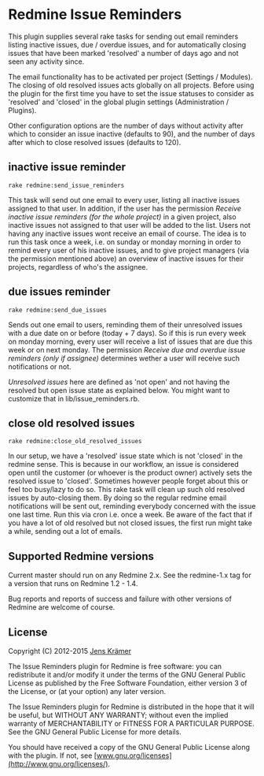 Redmine Issue Reminders
=======================

This plugin supplies several rake tasks for sending out email reminders
listing inactive issues, due / overdue issues, and for automatically
closing issues that have been marked 'resolved' a number of days ago and
not seen any activity since.

The email functionality has to be activated per project (Settings / Modules).
The closing of old resolved issues acts globally on all projects. Before using
the plugin for the first time you have to set the issue statuses to consider as
'resolved' and 'closed' in the global plugin settings (Administration /
Plugins).

Other configuration options are the number of days without activity after which
to consider an issue inactive (defaults to 90), and the number of days after
which to close resolved issues (defaults to 120).


inactive issue reminder
-----------------------

    rake redmine:send_issue_reminders

This task will send out one email to every user, listing all inactive
issues assigned to that user. In addition, if the user has the
permission _Receive inactive issue reminders (for the whole project)_ in
a given project, also inactive issues not assigned to that user will be
added to the list. Users not having any inactive issues wont receive an
email of course. The idea is to run this task once a week, i.e. on
sunday or monday morning in order to remind every user of his inactive
issues, and to give project managers (via the permission mentioned
above) an overview of inactive issues for their projects, regardless of
who's the assignee.


due issues reminder
-------------------

    rake redmine:send_due_issues

Sends out one email to users, reminding them of their unresolved issues
with a due date on or before (today + 7 days). So if this is run every
week on monday morning, every user will receive a list of issues that
are due this week or on next monday. The permission _Receive due and
overdue issue reminders (only if assignee)_ determines wether a user
will receive such notifications or not.

_Unresolved issues_ here are defined as 'not open' and not having the
resolved but open issue state as explained below. You might want to
customize that in lib/issue\_reminders.rb.


close old resolved issues
-------------------------

    rake redmine:close_old_resolved_issues

In our setup, we have a 'resolved' issue state which is not 'closed' in
the redmine sense. This is because in our workflow, an issue is
considered open until the customer (or whoever is the product owner)
actively sets the resolved issue to 'closed'. Sometimes however people
forget about this or feel too busy/lazy to do so. This rake task will
clean up such old resolved issues by auto-closing them. By doing so the
regular redmine email notifications will be sent out, reminding
everybody concerned with the issue one last time. Run this via cron i.e.
once a week. Be aware of the fact that if you have a lot of old resolved
but not closed issues, the first run might take a while, sending out a
lot of emails.


Supported Redmine versions
--------------------------

Current master should run on any Redmine 2.x. See the redmine-1.x tag for a version that runs on Redmine 1.2 - 1.4.

Bug reports and reports of success and failure
with other versions of Redmine are welcome of course.

License
-------

Copyright (C) 2012-2015 [Jens Krämer](https://jkraemer.net)

The Issue Reminders plugin for Redmine is free software: you can redistribute
it and/or modify it under the terms of the GNU General Public License as
published by the Free Software Foundation, either version 3 of the License, or
(at your option) any later version.

The Issue Reminders plugin for Redmine is distributed in the hope that it
will be useful, but WITHOUT ANY WARRANTY; without even the implied warranty of
MERCHANTABILITY or FITNESS FOR A PARTICULAR PURPOSE.  See the GNU General
Public License for more details.

You should have received a copy of the GNU General Public License along with
the plugin. If not, see [www.gnu.org/licenses](http://www.gnu.org/licenses/).


